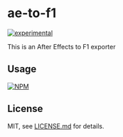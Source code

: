 # ae-to-f1

[![experimental](http://badges.github.io/stability-badges/dist/experimental.svg)](http://github.com/badges/stability-badges)

This is an After Effects to F1 exporter

## Usage

[![NPM](https://nodei.co/npm/ae-to-f1.png)](https://www.npmjs.com/package/ae-to-f1)

## License

MIT, see [LICENSE.md](http://github.com/mikkoh/ae-to-f1/blob/master/LICENSE.md) for details.
